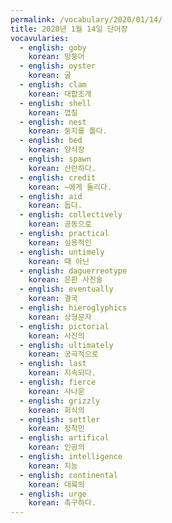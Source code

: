 ```yaml
---
permalink: /vocabulary/2020/01/14/
title: 2020년 1월 14일 단어장
vocavularies:
  - english: goby
    korean: 망둥어
  - english: oyster
    korean: 굴
  - english: clam
    korean: 대합조개
  - english: shell
    korean: 껍질
  - english: nest
    korean: 둥지를 틀다.
  - english: bed
    korean: 양식장
  - english: spawn
    korean: 산란하다.
  - english: credit
    korean: ~에게 돌리다.
  - english: aid
    korean: 돕다.
  - english: collectively
    korean: 공동으로
  - english: practical
    korean: 실용적인
  - english: untimely
    korean: 때 아닌
  - english: daguerreotype
    korean: 은판 사진술
  - english: eventually
    korean: 결국
  - english: hieroglyphics
    korean: 상형문자
  - english: pictorial
    korean: 사진의
  - english: ultimately
    korean: 궁극적으로
  - english: last
    korean: 지속되다.
  - english: fierce
    korean: 사나운
  - english: grizzly
    korean: 회식의
  - english: settler
    korean: 정착민
  - english: artifical
    korean: 인공의
  - english: intelligence
    korean: 지능
  - english: continental
    korean: 대륙의
  - english: urge
    korean: 촉구하다.
---
```

